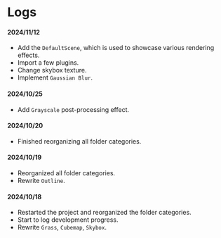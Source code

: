 # Logs

#### 2024/11/12
- Add the `DefaultScene`, which is used to showcase various rendering effects.
- Import a few plugins.
- Change skybox texture.
- Implement `Gaussian Blur`.

#### 2024/10/25
- Add `Grayscale` post-processing effect.

#### 2024/10/20
- Finished reorganizing all folder categories.

#### 2024/10/19
- Reorganized all folder categories.
- Rewrite `Outline`.

#### 2024/10/18

- Restarted the project and reorganized the folder categories.
- Start to log development progress.
- Rewrite `Grass`, `Cubemap`, `Skybox`.